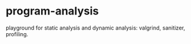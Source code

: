 # program-analysis
playground for static analysis and dynamic analysis: valgrind, sanitizer, profiling.
